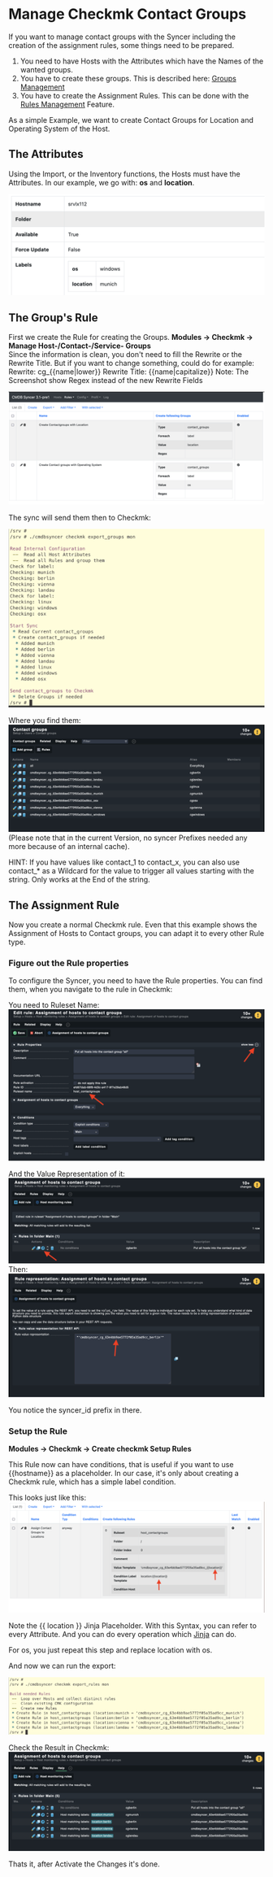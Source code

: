 # Manage Checkmk Contact Groups
If you want to manage contact groups with the Syncer including the creation of the assignment rules, some things need to be prepared.

1. You need to have Hosts with the Attributes which have the Names of the wanted groups.
2. You have to create these groups. This is described here: [Groups Management](groups_management.md)
3. You have to create the Assignment Rules. This can be done with the [Rules Management](rules_management.md) Feature.

As a simple Example, we want to create Contact Groups for Location and Operating System of the Host.

## The Attributes
Using the Import, or the Inventory functions, the Hosts must have the Attributes. In our example, we go with: **os** and **location**.

![](img/recipe_cg_1.png)


## The Group's Rule
First we create the Rule for creating the Groups.
**Modules → Checkmk → Manage Host-/Contact-/Service- Groups**<br>
Since the information is clean, you don't need to fill the Rewrite or the Rewrite Title.
But if you want to change something, could do for example:
Rewrite: cg_{{name|lower}}
Rewrite Title: {{name|capitalize}}
Note: The Screenshot show Regex instead of the new Rewrite Fields

![](img/recipe_cg_2.png)

The sync will send them then to Checkmk:

![](img/recipe_cg_3.png)

Where you find them:
![](img/recipe_cg_4.png)
(Please note that in the current Version, no syncer Prefixes needed any more because of an internal cache). 

HINT: If you have values like contact_1 to contact_x, you can also use contact_* as a Wildcard for the value to trigger all values starting with the string. Only works at the End of the string.

## The Assignment Rule
Now you create a normal Checkmk rule. Even that this example shows the Assignment of Hosts to Contact groups, you can adapt it to every other Rule type.

### Figure out the Rule properties
To configure the Syncer, you need to have the Rule properties. You can find them, when you navigate to the rule in Checkmk:

You need to Ruleset Name:
![](img/recipe_cg_5.png)

And the Value Representation of it:
![](img/recipe_cg_6.png)
Then:
![](img/recipe_cg_7.png)

You notice the syncer_id prefix in there. 

### Setup the Rule
**Modules → Checkmk → Create checkmk Setup Rules**<br>

This Rule now can have conditions, that is useful if you want to use {{hostname}} as a placeholder.  In our case, it's only about creating a Checkmk rule, which has a simple label condition. 

This looks just like this:
![](img/recipe_cg_8.png)



Note the {{ location }} Jinja Placeholder. With this Syntax, you can refer to every Attribute. And you can do every operation which [Jinja](https://jinja.palletsprojects.com/) can do. 

For os, you just repeat this step and replace location with os.

And now we can run the export:

![](img/recipe_cg_9.png)

Check the Result in Checkmk:
![](img/recipe_cg_10.png)

Thats it, after Activate the Changes it's done.











